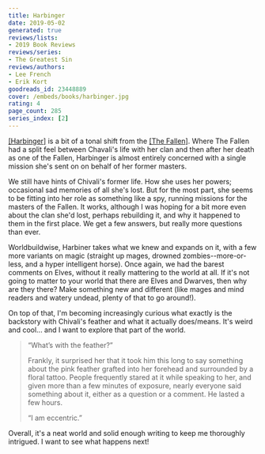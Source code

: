 ```yaml
---
title: Harbinger
date: 2019-05-02
generated: true
reviews/lists:
- 2019 Book Reviews
reviews/series:
- The Greatest Sin
reviews/authors:
- Lee French
- Erik Kort
goodreads_id: 23448889
cover: /embeds/books/harbinger.jpg
rating: 4
page_count: 285
series_index: [2]
---
```

[[Harbinger]]() is a bit of a tonal shift from the [[The Fallen]](). Where The Fallen had a split feel between Chavali's life with her clan and then after her death as one of the Fallen, Harbinger is almost entirely concerned with a single mission she's sent on on behalf of her former masters.  

We still have hints of Chivali's former life. How she uses her powers; occasional sad memories of all she's lost. But for the most part, she seems to be fitting into her role as something like a spy, running missions for the masters of the Fallen. It works, although I was hoping for a bit more even about the clan she'd lost, perhaps rebuilding it, and why it happened to them in the first place. We get a few answers, but really more questions than ever.  

<!--more-->

Worldbuildwise, Harbiner takes what we knew and expands on it, with a few more variants on magic (straight up mages, drowned zombies--more-or-less, and a hyper intelligent horse). Once again, we had the barest comments on Elves, without it really mattering to the world at all. If it's not going to matter to your world that there are Elves and Dwarves, then why are they there? Make something new and different (like mages and mind readers and watery undead, plenty of that to go around!).  

On top of that, I'm becoming increasingly curious what exactly is the backstory with Chivali's feather and what it actually does/means. It's weird and cool... and I want to explore that part of the world.  

> “What’s with the feather?”  
>
> Frankly, it surprised her that it took him this long to say something about the pink feather grafted into her forehead and surrounded by a floral tattoo. People frequently stared at it while speaking to her, and given more than a few minutes of exposure, nearly everyone said something about it, either as a question or a comment. He lasted a few hours.  
>
> “I am eccentric.”  

Overall, it's a neat world and solid enough writing to keep me thoroughly intrigued. I want to see what happens next!